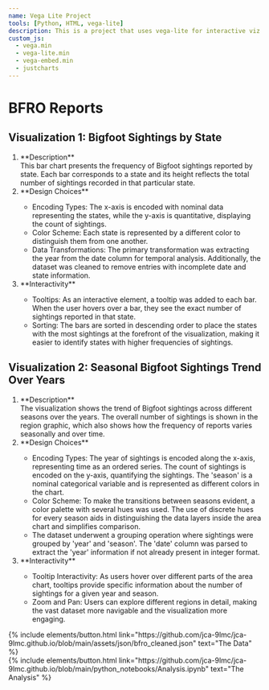 ```yaml
---
name: Vega Lite Project
tools: [Python, HTML, vega-lite]
description: This is a project that uses vega-lite for interactive viz
custom_js:
  - vega.min
  - vega-lite.min
  - vega-embed.min
  - justcharts
---
```

# BFRO Reports

## Visualization 1: Bigfoot Sightings by State
<vegachart schema-url="{{ site.baseurl }}/assets/json/barchart.json" style="width: 100%"></vegachart>
<ol>
  <li>**Description**</li>
  This bar chart presents the frequency of Bigfoot sightings reported by state. Each bar corresponds to a state and its height reflects the total number of sightings recorded in that particular state.
  <li>**Design Choices**</li>
    <ul>
      <li>Encoding Types: The x-axis is encoded with nominal data representing the states, while the y-axis is quantitative, displaying the count of sightings.</li>
      <li>Color Scheme: Each state is represented by a different color to distinguish them from one another. </li>
      <li>Data Transformations: The primary transformation was extracting the year from the date column for temporal analysis. Additionally, the dataset was cleaned to remove entries with incomplete date and state information.</li>
    </ul>
  <li>**Interactivity**</li>
    <ul>
      <li>Tooltips: As an interactive element, a tooltip was added to each bar. When the user hovers over a bar, they see the exact number of sightings reported in that state.</li>
      <li>Sorting: The bars are sorted in descending order to place the states with the most sightings at the forefront of the visualization, making it easier to identify states with higher frequencies of sightings.</li>
    </ul>
</ol>

## Visualization 2: Seasonal Bigfoot Sightings Trend Over Years
<vegachart schema-url="{{ site.baseurl }}/assets/json/areachart_season.json" style="width: 100%"></vegachart>
<ol>
	<li>**Description**</li>
  The visualization shows the trend of Bigfoot sightings across different seasons over the years. The overall number of sightings is shown in the region graphic, which also shows how the frequency of reports varies seasonally and over time.
  <li>**Design Choices**</li>
    <ul>
      <li>Encoding Types: The year of sightings is encoded along the x-axis, representing time as an ordered series. The count of sightings is encoded on the y-axis, quantifying the sightings. The 'season' is a nominal categorical variable and is represented as different colors in the chart.</li>
      <li>Color Scheme: To make the transitions between seasons evident, a color palette with several hues was used. The use of discrete hues for every season aids in distinguishing the data layers inside the area chart and simplifies comparison.</li>
      <li>The dataset underwent a grouping operation where sightings were grouped by 'year' and 'season'. The 'date' column was parsed to extract the 'year' information if not already present in integer format.</li>
    </ul>
  <li>**Interactivity**</li>
    <ul>
      <li>Tooltip Interactivity: As users hover over different parts of the area chart, tooltips provide specific information about the number of sightings for a given year and season.</li>
      <li>Zoom and Pan: Users can explore different regions in detail, making the vast dataset more navigable and the visualization more engaging.</li>
    </ul>
</ol>


<div class="left">
{% include elements/button.html link="https://github.com/jca-9lmc/jca-9lmc.github.io/blob/main/assets/json/bfro_cleaned.json" text="The Data" %}
</div>

<div class="right">
{% include elements/button.html link="https://github.com/jca-9lmc/jca-9lmc.github.io/blob/main/python_notebooks/Analysis.ipynb" text="The Analysis" %}
</div>

